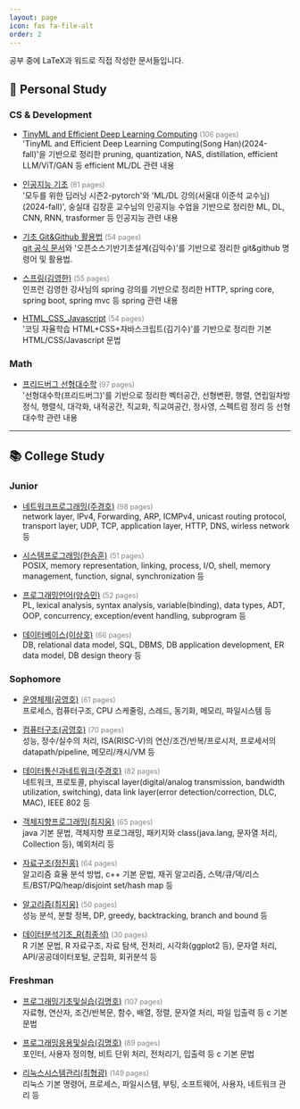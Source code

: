 ```yaml
---
layout: page
icon: fas fa-file-alt
order: 2
---
```


공부 중에 LaTeX과 워드로 직접 작성한 문서들입니다.

## 🚀 Personal Study

### CS & Development

- [TinyML and Efficient Deep Learning Computing](/pdf/personal/Dev_CS/TinyML_and_Efficient_Deep_Learning_Computing_Song_Han_.pdf) <span style="font-size:0.9em;color:gray;">(106 pages)</span>  
'TinyML and Efficient Deep Learning Computing(Song Han)(2024-fall)'을 기반으로 정리한  pruning, quantization, NAS, distillation, efficient LLM/ViT/GAN 등 efficient ML/DL 관련 내용

- [인공지능 기초](/pdf/personal/Dev_CS/인공지능_기초.pdf) <span style="font-size:0.9em;color:gray;">(81 pages)</span>  
'모두를 위한 딥러닝 시즌2-pytorch'와 'ML/DL 강의(서울대 이준석 교수님)(2024-fall)', 숭실대 김창훈 교수님의 인공지능 수업을 기반으로 정리한 ML, DL, CNN, RNN, trasformer 등 인공지능 관련 내용

- [기초 Git&Github 활용법](/pdf/personal/Dev_CS/기초_Git_Github_활용법.pdf) <span style="font-size:0.9em;color:gray;">(54 pages)</span>  
[git 공식 문서](https://git-scm.com/book/ko/v2)와 '오픈소스기반기초설계(김익수)'를 기반으로 정리한 git&github 명령어 및 활용법.

- [스프링(김영한)](/pdf/personal/Dev_CS/스프링_김영한_.pdf) <span style="font-size:0.9em;color:gray;">(55 pages)</span>  
인프런 김영한 강사님의 spring 강의를 기반으로 정리한 HTTP, spring core, spring boot, spring mvc 등 spring 관련 내용

- [HTML_CSS_Javascript](/pdf/personal/Dev_CS/HTML_CSS_Javascript.pdf) <span style="font-size:0.9em;color:gray;">(54 pages)</span>  
'코딩 자율학습 HTML+CSS+자바스크립트(김기수)'를 기반으로 정리한 기본 HTML/CSS/Javascript 문법


<!-- - [Doit!깃&깃허브입문](/pdf/personal/Dev_CS/Doit!깃&깃허브입문_1학년_여름방학.pdf) -->
<!-- - [Dreamhack 강의 요약본](/pdf/personal/Dev_CS/Dreamhack_강의_요약본.pdf) -->

### Math

- [프리드버그 선형대수학](/pdf/personal/Math/프리드버그_선형대수학.pdf) <span style="font-size:0.9em;color:gray;">(97 pages)</span>  
'선형대수학(프리드버그)'를 기반으로 정리한 벡터공간, 선형변환, 행렬, 연립일차방정식, 행렬식, 대각화, 내적공간, 직교화, 직교여공간, 정사영, 스펙트럼 정리 등 선형대수학 관련 내용

---

## 📚 College Study

### Junior
- [네트워크프로그래밍(주경호)](/pdf/college/Junior/네트워크프로그래밍_주경호_.pdf) <span style="font-size:0.9em;color:gray;">(98 pages)</span>  
network layer, IPv4, Forwarding, ARP, ICMPv4, unicast routing protocol, transport layer, UDP, TCP, application layer, HTTP, DNS, wirless network 등

- [시스템프로그래밍(한승훈)](/pdf/college/Junior/시스템프로그래밍_한승훈_.pdf) <span style="font-size:0.9em;color:gray;">(51 pages)</span>    
POSIX, memory representation, linking, process, I/O, shell, memory management, function, signal, synchronization 등

- [프로그래밍언어(양승민)](/pdf/college/Junior/프로그래밍언어_양승민_.pdf) <span style="font-size:0.9em;color:gray;">(52 pages)</span>    
PL, lexical analysis, syntax analysis, variable(binding), data types, ADT, OOP, concurrency, exception/event handling, subprogram 등

- [데이터베이스(이상호)](/pdf/college/Junior/데이터베이스_이상호_.pdf) <span style="font-size:0.9em;color:gray;">(66 pages)</span>    
DB, relational data model, SQL, DBMS, DB application development, ER data model, DB design theory 등

### Sophomore
- [운영체제(공영호)](/pdf/college/Sophomore/운영체제_공영호_.pdf) <span style="font-size:0.9em;color:gray;">(61 pages)</span>  
프로세스, 컴퓨터구조, CPU 스케줄링, 스레드, 동기화, 메모리, 파일시스템 등

- [컴퓨터구조(공영호)](/pdf/college/Sophomore/컴퓨터구조_공영호_.pdf) <span style="font-size:0.9em;color:gray;">(70 pages)</span>  
성능, 정수/실수의 처리, ISA(RISC-V)의 연산/조건/반복/프로시저, 프로세서의 datapath/pipeline, 메모리/캐시/VM 등

- [데이터통신과네트워크(주경호)](/pdf/college/Sophomore/데이터통신과네트워크_주경호_.pdf) <span style="font-size:0.9em;color:gray;">(82 pages)</span>  
네트워크, 프로토콜, phyiscal layer(digital/analog transmission, bandwidth utilization, switching), data link layer(error detection/correction, DLC, MAC), IEEE 802 등

- [객체지향프로그래밍(최지웅)](/pdf/college/Sophomore/객체지향프로그래밍_최지웅_.pdf) <span style="font-size:0.9em;color:gray;">(65 pages)</span>  
java 기본 문법, 객체지향 프로그래밍, 패키지와 class(java.lang, 문자열 처리, Collection 등), 예외처리 등

- [자료구조(정진홍)](/pdf/college/Sophomore/자료구조_정진홍_.pdf) <span style="font-size:0.9em;color:gray;">(64 pages)</span>  
알고리즘 효율 분석 방법, c++ 기본 문법, 재귀 알고리즘, 스택/큐/덱/리스트/BST/PQ/heap/disjoint set/hash map 등

- [알고리즘(최지웅)](/pdf/college/Sophomore/알고리즘_최지웅_.pdf) <span style="font-size:0.9em;color:gray;">(50 pages)</span>  
성능 분석, 분할 정복, DP, greedy, backtracking, branch and bound 등

- [데이터분석기초_R(최종석)](/pdf/college/Sophomore/데이터분석기초_R__최종석_.pdf) <span style="font-size:0.9em;color:gray;">(30 pages)</span>  
R 기본 문법, R 자료구조, 자료 탐색, 전처리, 시각화(ggplot2 등), 문자열 처리, API/공공데이터포털, 군집화, 회귀분석 등

<!-- - [고급컴퓨터수학(최형광)](/pdf/college/Sophomore/고급컴퓨터수학_최형광_.pdf)
- [선형대수(김형돈)](/pdf/college/Sophomore/선형대수_김형돈_.pdf) -->

### Freshman
- [프로그래밍기초및실습(김명호)](/pdf/college/Freshman/프로그래밍기초및실습(김명호)_1학년_1학기.pdf) <span style="font-size:0.9em;color:gray;">(107 pages)</span>  
자료형, 연산자, 조건/반복문, 함수, 배열, 정렬, 문자열 처리, 파일 입출력 등 c 기본 문법

- [프로그래밍응용및실습(김명호)](/pdf/college/Freshman/프로그래밍응용및실습(김명호)_1학년_2학기.pdf) <span style="font-size:0.9em;color:gray;">(89 pages)</span>  
포인터, 사용자 정의형, 비트 단위 처리, 전처리기, 입출력 등 c 기본 문법

- [리눅스시스템관리(최형광)](/pdf/college/Freshman/리눅스시스템관리(최형광)_1학년_1학기.pdf) <span style="font-size:0.9em;color:gray;">(149 pages)</span>  
리눅스 기본 명령어, 프로세스, 파일시스템, 부팅, 소프트웨어, 사용자, 네트워크 관리 등

<!-- - [이산수학(박제원)](/pdf/college/Freshman/이산수학(박제원)_1학년_2학기.pdf) -->
<!-- - [AI와데이터사회(강동구)](/pdf/college/Freshman/AI와데이터사회(강동구)_1학년_2학기.pdf) -->
<!-- - [창의적공학설계(김영종)](/pdf/college/Freshman/창의적공학설계(김영종)_1학년_2학기.pdf) -->
<!-- - [컴퓨팅적사고(김완섭)](/pdf/college/Freshman/컴퓨팅적사고(김완섭)_1학년_1학기.pdf) -->
<!-- - [(이론)물리1및실험(김남미, 최현희)](/pdf/college/Freshman/(이론)물리1및실험(김남미,%20최현희)_1학년_1학기.pdf) -->

<!-- --- -->

<!-- ## 💼 Others

- [공학회계(김철환)](/pdf/others/공학회계_김철환_.pdf)
- [미적분학1(최성자)](/pdf/others/미적분학1_최성자_.pdf)
- [설득과수사(윤대열)](/pdf/others/설득과수사_윤대열_.pdf)
- [심리학의이해(심다연)](/pdf/others/심리학의이해(심다연)_1학년_2학기.pdf)
- [현대인과성서(이혁배)](/pdf/others/현대인과성서(이혁배)_1학년_2학기.pdf) -->

